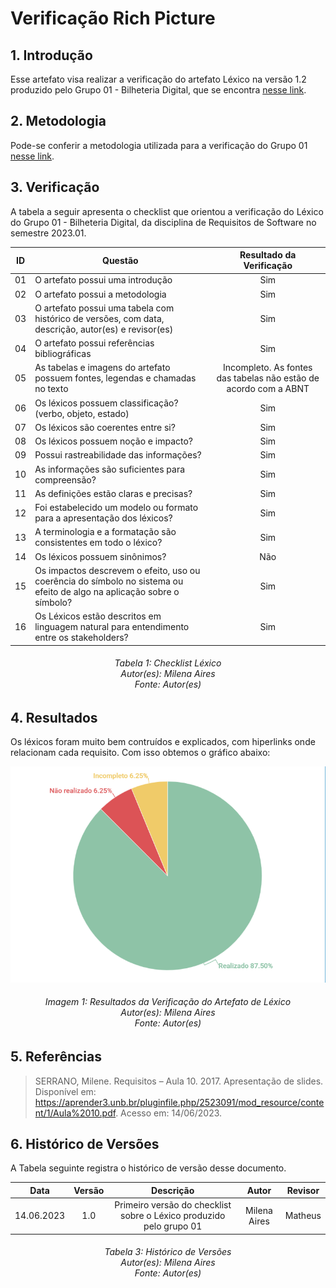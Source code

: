 # Verificação Rich Picture

## 1. Introdução

Esse artefato visa realizar a verificação do artefato Léxico na versão 1.2 produzido pelo Grupo 01 - Bilheteria Digital, que se encontra [nesse link](https://requisitos-de-software.github.io/2023.1-BilheteriaDigital/modelagem/lexicos/).

## 2. Metodologia

Pode-se conferir a metodologia utilizada para a verificação do Grupo 01 [nesse link](https://requisitos-de-software.github.io/2023.1-Twitch/verificacao_grupo01/planejamento/).

## 3. Verificação

A tabela a seguir apresenta o checklist que orientou a verificação do Léxico do Grupo 01 - Bilheteria Digital, da disciplina de Requisitos de Software no semestre 2023.01.

| ID |Questão| Resultado da Verificação |
| :---: | --- | :---: |
| 01 | O artefato possui uma introdução | Sim |
| 02 | O artefato possui a metodologia  | Sim |
| 03 | O artefato possui uma tabela com histórico de versões, com data, descrição, autor(es) e revisor(es)  | Sim |
| 04 | O artefato possui referências bibliográficas  | Sim |
| 05 | As tabelas e imagens do artefato possuem fontes, legendas e chamadas no texto | Incompleto. As fontes das tabelas não estão de acordo com a ABNT |
| 06 | Os léxicos possuem classificação? (verbo, objeto, estado) | Sim |
| 07 | Os léxicos são coerentes entre si? | Sim |
| 08 | Os léxicos possuem noção e impacto? | Sim |
| 09 | Possui rastreabilidade das informações?| Sim |
| 10 | As informações são suficientes para compreensão? | Sim |
| 11 | As definições estão claras e precisas? | Sim |
| 12 | Foi estabelecido um modelo ou formato para a apresentação dos léxicos? | Sim |
| 13 | A terminologia e a formatação são consistentes em todo o léxico? | Sim |
| 14 | Os léxicos possuem sinônimos? | Não |
| 15 | Os impactos descrevem o efeito, uso ou coerência do símbolo no sistema ou efeito de algo na aplicação sobre o símbolo?| Sim |
| 16 | Os Léxicos estão descritos em linguagem natural para entendimento entre os stakeholders? | Sim |

<h6 align = "center"> Tabela 1: Checklist Léxico
<br> Autor(es): Milena Aires
<br>Fonte: Autor(es)</h6>


## 4. Resultados
Os léxicos foram muito bem contruídos e explicados, com hiperlinks onde relacionam cada requisito. Com isso obtemos o gráfico abaixo:

![Resultados Lexico](./imagens_verifica01/verificacao_lexicos.png)

<h6 align = "center"> Imagem 1: Resultados da Verificação do Artefato de Léxico
<br> Autor(es): Milena Aires
<br>Fonte: Autor(es)</h6>

## 5. Referências
>SERRANO, Milene. Requisitos – Aula 10. 2017. Apresentação de slides. Disponível em: https://aprender3.unb.br/pluginfile.php/2523091/mod_resource/content/1/Aula%2010.pdf. Acesso em: 14/06/2023.

## 6. Histórico de Versões

A Tabela seguinte registra o histórico de versão desse documento.

|**Data** | **Versão** | **Descrição** | **Autor** | **Revisor** |
|:---: | :---: | :---: | :---: | :---: |
|14.06.2023| 1.0 | Primeiro versão do checklist sobre o Léxico produzido pelo grupo 01| Milena Aires | Matheus |

<h6 align = "center"> Tabela 3: Histórico de Versões
<br> Autor(es): Milena Aires
<br>Fonte: Autor(es)</h6>
